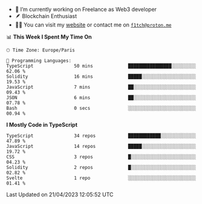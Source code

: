 - 🔭 I’m currently working on Freelance as Web3 developer
- 🪶 Blockchain Enthusiast
- 👨‍💻 You can visit my [website](https://f1tch.xyz) or contact me on [`f1tch@proton.me`](mailto:f1tch@proton.me)

<!--START_SECTION:waka-->
📊 **This Week I Spent My Time On** 

```text
🕑︎ Time Zone: Europe/Paris

💬 Programming Languages: 
TypeScript               50 mins             ████████████████░░░░░░░░░   62.06 % 
Solidity                 16 mins             █████░░░░░░░░░░░░░░░░░░░░   19.53 % 
JavaScript               7 mins              ██░░░░░░░░░░░░░░░░░░░░░░░   09.43 % 
JSON                     6 mins              ██░░░░░░░░░░░░░░░░░░░░░░░   07.78 % 
Bash                     0 secs              ░░░░░░░░░░░░░░░░░░░░░░░░░   00.94 % 
```

**I Mostly Code in TypeScript** 

```text
TypeScript               34 repos            ████████████░░░░░░░░░░░░░   47.89 % 
JavaScript               14 repos            █████░░░░░░░░░░░░░░░░░░░░   19.72 % 
CSS                      3 repos             █░░░░░░░░░░░░░░░░░░░░░░░░   04.23 % 
Solidity                 2 repos             █░░░░░░░░░░░░░░░░░░░░░░░░   02.82 % 
Svelte                   1 repo              ░░░░░░░░░░░░░░░░░░░░░░░░░   01.41 % 
```




 Last Updated on 21/04/2023 12:05:52 UTC
<!--END_SECTION:waka-->
